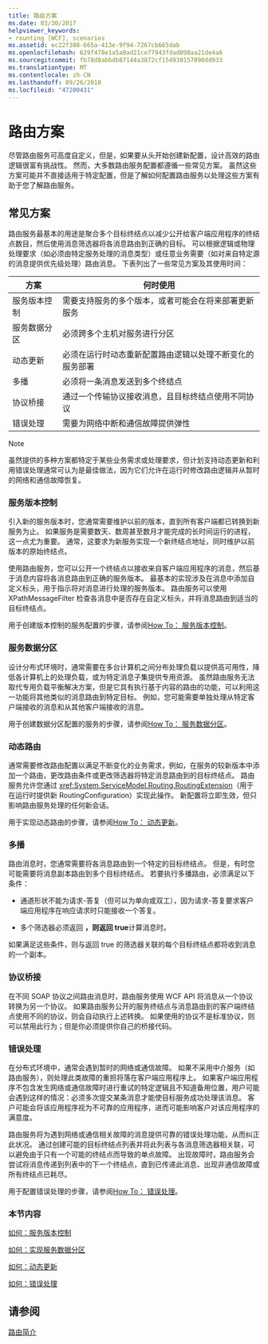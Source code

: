 ```yaml
---
title: 路由方案
ms.date: 03/30/2017
helpviewer_keywords:
- rounting [WCF], scenarios
ms.assetid: ec22f308-665a-413e-9f94-7267cb665dab
ms.openlocfilehash: 629f478e1a5a9ad21ce77943fdad098aa21de4a6
ms.sourcegitcommit: fb78d8abbdb87144a3872cf154930157090dd933
ms.translationtype: MT
ms.contentlocale: zh-CN
ms.lasthandoff: 09/26/2018
ms.locfileid: "47200431"
---
```

# <a name="routing-scenarios"></a>路由方案
尽管路由服务可高度自定义，但是，如果要从头开始创建新配置，设计高效的路由逻辑很富有挑战性。  然而，大多数路由服务配置都遵循一些常见方案。 虽然这些方案可能并不直接适用于特定配置，但是了解如何配置路由服务以处理这些方案有助于您了解路由服务。  
  
## <a name="common-scenarios"></a>常见方案  
 路由服务最基本的用途是聚合多个目标终结点以减少公开给客户端应用程序的终结点数目，然后使用消息筛选器将各消息路由到正确的目标。 可以根据逻辑或物理处理要求（如必须由特定服务处理的消息类型）或任意业务需要（如对来自特定源的消息提供优先级处理）路由消息。 下表列出了一些常见方案及其使用时间：  
  
|方案|何时使用|  
|--------------|--------------|  
|服务版本控制|需要支持服务的多个版本，或者可能会在将来部署更新服务|  
|服务数据分区|必须跨多个主机对服务进行分区|  
|动态更新|必须在运行时动态重新配置路由逻辑以处理不断变化的服务部署|  
|多播|必须将一条消息发送到多个终结点|  
|协议桥接|通过一个传输协议接收消息，且目标终结点使用不同协议|  
|错误处理|需要为网络中断和通信故障提供弹性|  
  
> [!NOTE]
>  虽然提供的多种方案都特定于某些业务需求或处理要求，但计划支持动态更新和利用错误处理通常可认为是最佳做法，因为它们允许在运行时修改路由逻辑并从暂时的网络和通信故障恢复。  
  
### <a name="service-versioning"></a>服务版本控制  
 引入新的服务版本时，您通常需要维护以前的版本，直到所有客户端都已转换到新服务为止。 如果服务是需要数天、数周甚至数月才能完成的长时间运行的进程，这一点尤为重要。 通常，这要求为新服务实现一个新终结点地址，同时维护以前版本的原始终结点。  
  
 使用路由服务，您可以公开一个终结点以接收来自客户端应用程序的消息，然后基于消息内容将各消息路由到正确的服务版本。 最基本的实现涉及在消息中添加自定义标头，用于指示将对消息进行处理的服务版本。 路由服务可以使用 XPathMessageFilter 检查各消息中是否存在自定义标头，并将消息路由到适当的目标终结点。  
  
 用于创建版本控制的服务配置的步骤，请参阅[How To： 服务版本控制](../../../../docs/framework/wcf/feature-details/how-to-service-versioning.md)。
  
### <a name="service-data-partitioning"></a>服务数据分区  
 设计分布式环境时，通常需要在多台计算机之间分布处理负载以提供高可用性，降低各计算机上的处理负载，或为特定消息子集提供专用资源。 虽然路由服务无法取代专用负载平衡解决方案，但是它具有执行基于内容的路由的功能，可以利用这一功能将其他类似的消息路由到特定目标。 例如，您可能需要单独处理从特定客户端接收的消息和从其他客户端接收的消息。  
  
 用于创建数据分区配置的服务的步骤，请参阅[How To： 服务数据分区](../../../../docs/framework/wcf/feature-details/how-to-service-data-partitioning.md)。  
  
### <a name="dynamic-routing"></a>动态路由  
 通常需要修改路由配置以满足不断变化的业务需求，例如，在服务的较新版本中添加一个路由，更改路由条件或更改筛选器将特定消息路由到的目标终结点。 路由服务允许您通过 <xref:System.ServiceModel.Routing.RoutingExtension>（用于在运行时提供新 RoutingConfiguration）实现此操作。 新配置将立即生效，但只影响路由服务处理的任何新会话。  
  
 用于实现动态路由的步骤，请参阅[How To： 动态更新](../../../../docs/framework/wcf/feature-details/how-to-dynamic-update.md)。
  
### <a name="multicast"></a>多播  
 路由消息时，您通常需要将各消息路由到一个特定的目标终结点。  但是，有时您可能需要将消息副本路由到多个目标终结点。 若要执行多播路由，必须满足以下条件：  
  
-   通道形状不能为请求-答复（但可以为单向或双工），因为请求-答复要求客户端应用程序在响应请求时只能接收一个答复。  
  
-   多个筛选器必须返回 **，则返回 true**计算消息时。  
  
 如果满足这些条件，则与返回 true 的筛选器关联的每个目标终结点都将收到消息的一个副本。  
  
### <a name="protocol-bridging"></a>协议桥接  
 在不同 SOAP 协议之间路由消息时，路由服务使用 WCF API 将消息从一个协议转换为另一个协议。 如果路由服务公开的服务终结点与消息路由到的客户端终结点使用不同的协议，则会自动执行上述转换。 如果使用的协议不是标准协议，则可以禁用此行为；但是你必须提供你自己的桥接代码。
  
### <a name="error-handling"></a>错误处理  
 在分布式环境中，通常会遇到暂时的网络或通信故障。 如果不采用中介服务（如路由服务），则处理此类故障的重担将落在客户端应用程序上。 如果客户端应用程序不包含发生网络或通信故障时进行重试的特定逻辑且不知道备用位置，用户可能会遇到这样的情况：必须多次提交某条消息才能使目标服务成功处理该消息。 客户可能会将该应用程序视为不可靠的应用程序，进而可能影响客户对该应用程序的满意度。  
  
 路由服务将为遇到网络或通信相关故障的消息提供可靠的错误处理功能，从而纠正此状况。 通过创建可能的目标终结点列表并将此列表与各消息筛选器相关联，可以避免由于只有一个可能的终结点而导致的单点故障。 出现故障时，路由服务会尝试将消息传递到列表中的下一个终结点，直到已传递此消息、出现非通信故障或所有终结点已耗尽。  
  
 用于配置错误处理的步骤，请参阅[How To： 错误处理](../../../../docs/framework/wcf/feature-details/how-to-error-handling.md)。
  
### <a name="in-this-section"></a>本节内容  
 [如何：服务版本控制](../../../../docs/framework/wcf/feature-details/how-to-service-versioning.md)  
  
 [如何：实现服务数据分区](../../../../docs/framework/wcf/feature-details/how-to-service-data-partitioning.md)  
  
 [如何：动态更新](../../../../docs/framework/wcf/feature-details/how-to-dynamic-update.md)  
  
 [如何：错误处理](../../../../docs/framework/wcf/feature-details/how-to-error-handling.md)  
  
## <a name="see-also"></a>请参阅  
 [路由简介](../../../../docs/framework/wcf/feature-details/routing-introduction.md)

